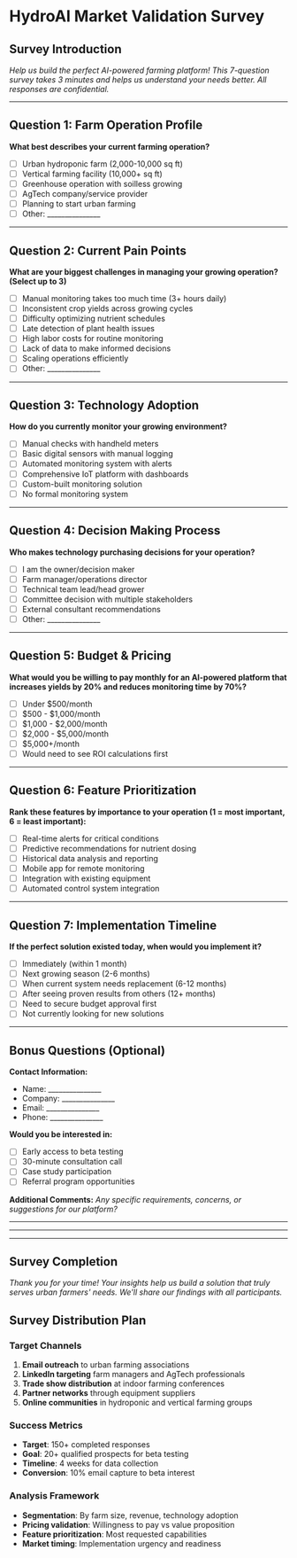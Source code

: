 # HydroAI Market Validation Survey

## Survey Introduction
*Help us build the perfect AI-powered farming platform! This 7-question survey takes 3 minutes and helps us understand your needs better. All responses are confidential.*

---

## Question 1: Farm Operation Profile
**What best describes your current farming operation?**

- [ ] Urban hydroponic farm (2,000-10,000 sq ft)
- [ ] Vertical farming facility (10,000+ sq ft)
- [ ] Greenhouse operation with soilless growing
- [ ] AgTech company/service provider
- [ ] Planning to start urban farming
- [ ] Other: _______________

---

## Question 2: Current Pain Points
**What are your biggest challenges in managing your growing operation? (Select up to 3)**

- [ ] Manual monitoring takes too much time (3+ hours daily)
- [ ] Inconsistent crop yields across growing cycles
- [ ] Difficulty optimizing nutrient schedules
- [ ] Late detection of plant health issues
- [ ] High labor costs for routine monitoring
- [ ] Lack of data to make informed decisions
- [ ] Scaling operations efficiently
- [ ] Other: _______________

---

## Question 3: Technology Adoption
**How do you currently monitor your growing environment?**

- [ ] Manual checks with handheld meters
- [ ] Basic digital sensors with manual logging
- [ ] Automated monitoring system with alerts
- [ ] Comprehensive IoT platform with dashboards
- [ ] Custom-built monitoring solution
- [ ] No formal monitoring system

---

## Question 4: Decision Making Process
**Who makes technology purchasing decisions for your operation?**

- [ ] I am the owner/decision maker
- [ ] Farm manager/operations director
- [ ] Technical team lead/head grower
- [ ] Committee decision with multiple stakeholders
- [ ] External consultant recommendations
- [ ] Other: _______________

---

## Question 5: Budget & Pricing
**What would you be willing to pay monthly for an AI-powered platform that increases yields by 20% and reduces monitoring time by 70%?**

- [ ] Under $500/month
- [ ] $500 - $1,000/month
- [ ] $1,000 - $2,000/month
- [ ] $2,000 - $5,000/month
- [ ] $5,000+/month
- [ ] Would need to see ROI calculations first

---

## Question 6: Feature Prioritization
**Rank these features by importance to your operation (1 = most important, 6 = least important):**

- [ ] Real-time alerts for critical conditions
- [ ] Predictive recommendations for nutrient dosing
- [ ] Historical data analysis and reporting
- [ ] Mobile app for remote monitoring
- [ ] Integration with existing equipment
- [ ] Automated control system integration

---

## Question 7: Implementation Timeline
**If the perfect solution existed today, when would you implement it?**

- [ ] Immediately (within 1 month)
- [ ] Next growing season (2-6 months)
- [ ] When current system needs replacement (6-12 months)
- [ ] After seeing proven results from others (12+ months)
- [ ] Need to secure budget approval first
- [ ] Not currently looking for new solutions

---

## Bonus Questions (Optional)

**Contact Information:**
- Name: _______________
- Company: _______________
- Email: _______________
- Phone: _______________

**Would you be interested in:**
- [ ] Early access to beta testing
- [ ] 30-minute consultation call
- [ ] Case study participation
- [ ] Referral program opportunities

**Additional Comments:**
*Any specific requirements, concerns, or suggestions for our platform?*

_______________________________________________
_______________________________________________

---

## Survey Completion
*Thank you for your time! Your insights help us build a solution that truly serves urban farmers' needs. We'll share our findings with all participants.*

## Survey Distribution Plan

### Target Channels
1. **Email outreach** to urban farming associations
2. **LinkedIn targeting** farm managers and AgTech professionals  
3. **Trade show distribution** at indoor farming conferences
4. **Partner networks** through equipment suppliers
5. **Online communities** in hydroponic and vertical farming groups

### Success Metrics
- **Target**: 150+ completed responses
- **Goal**: 20+ qualified prospects for beta testing
- **Timeline**: 4 weeks for data collection
- **Conversion**: 10% email capture to beta interest

### Analysis Framework
- **Segmentation**: By farm size, revenue, technology adoption
- **Pricing validation**: Willingness to pay vs value proposition
- **Feature prioritization**: Most requested capabilities
- **Market timing**: Implementation urgency and readiness
